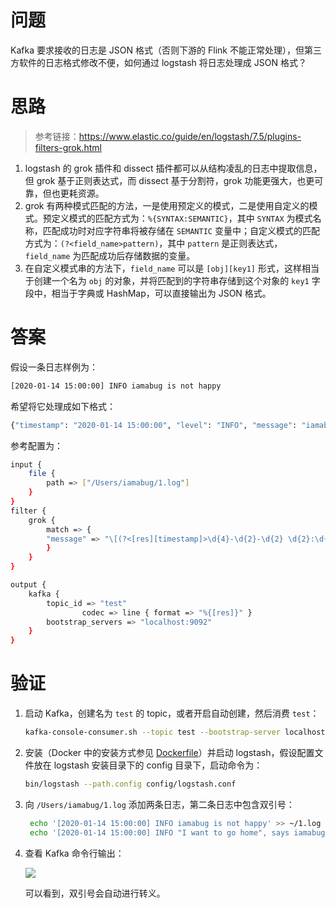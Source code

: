 # 问题

Kafka 要求接收的日志是 JSON 格式（否则下游的 Flink 不能正常处理），但第三方软件的日志格式修改不便，如何通过 logstash 将日志处理成 JSON 格式？

# 思路

> 参考链接：https://www.elastic.co/guide/en/logstash/7.5/plugins-filters-grok.html

1. logstash 的 grok 插件和 dissect 插件都可以从结构凌乱的日志中提取信息，但 grok 基于正则表达式，而 dissect 基于分割符，grok 功能更强大，也更可靠，但也更耗资源。
2. grok 有两种模式匹配的方法，一是使用预定义的模式，二是使用自定义的模式。预定义模式的匹配方式为：`%{SYNTAX:SEMANTIC}`，其中 `SYNTAX` 为模式名称，匹配成功时对应字符串将被存储在 `SEMANTIC` 变量中；自定义模式的匹配方式为：`(?<field_name>pattern)`，其中 `pattern` 是正则表达式，`field_name` 为匹配成功后存储数据的变量。
3. 在自定义模式串的方法下，`field_name` 可以是 `[obj][key1]` 形式，这样相当于创建一个名为 `obj` 的对象，并将匹配到的字符串存储到这个对象的 `key1` 字段中，相当于字典或 HashMap，可以直接输出为 JSON 格式。

# 答案

假设一条日志样例为：

```bash
[2020-01-14 15:00:00] INFO iamabug is not happy
```

希望将它处理成如下格式：

```bash
{"timestamp": "2020-01-14 15:00:00", "level": "INFO", "message": "iamabug is not happy"}
```

参考配置为：

```bash
input {
	file {
		path => ["/Users/iamabug/1.log"]
	}
}
filter {
	grok {
		match => {
        "message" => "\[(?<[res][timestamp]>\d{4}-\d{2}-\d{2} \d{2}:\d{2}:\d{2})\]\s+(?<[res][level]>\w+)\s+(?<[res][message]>.*)"
		}
	}
}

output {
	kafka {
        topic_id => "test"
				codec => line { format => "%{[res]}" }
        bootstrap_servers => "localhost:9092"
	}
}
```

# 验证

1. 启动 Kafka，创建名为 `test` 的 topic，或者开启自动创建，然后消费 `test`：

   ```bash
   kafka-console-consumer.sh --topic test --bootstrap-server localhost:9092
   ```

2. 安装（Docker 中的安装方式参见 [Dockerfile](https://github.com/iamabug/kafka-notes/blob/master/logstash/setup/Dockerfile)）并启动 logstash，假设配置文件放在 logstash 安装目录下的 config 目录下，启动命令为：

   ```bash
   bin/logstash --path.config config/logstash.conf
   ```

3. 向 `/Users/iamabug/1.log`  添加两条日志，第二条日志中包含双引号：

   ```bash
    echo '[2020-01-14 15:00:00] INFO iamabug is not happy' >> ~/1.log
    echo '[2020-01-14 15:00:00] INFO "I want to go home", says iamabug' >> ~/1.log
   ```

4. 查看 Kafka 命令行输出：

   ![](https://tva1.sinaimg.cn/large/006tNbRwly1gaw50rf4obj312h041dgo.jpg)

   可以看到，双引号会自动进行转义。